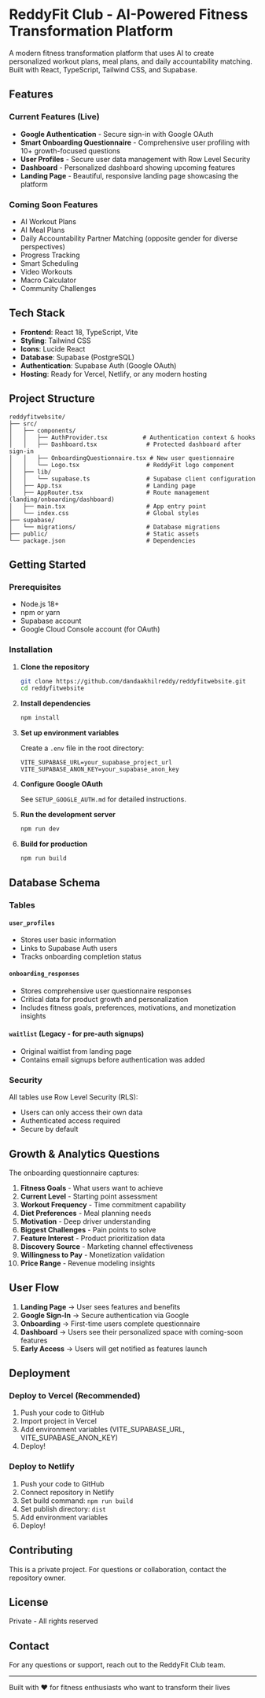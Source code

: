 # ReddyFit Club - AI-Powered Fitness Transformation Platform

A modern fitness transformation platform that uses AI to create personalized workout plans, meal plans, and daily accountability matching. Built with React, TypeScript, Tailwind CSS, and Supabase.

## Features

### Current Features (Live)

- **Google Authentication** - Secure sign-in with Google OAuth
- **Smart Onboarding Questionnaire** - Comprehensive user profiling with 10+ growth-focused questions
- **User Profiles** - Secure user data management with Row Level Security
- **Dashboard** - Personalized dashboard showing upcoming features
- **Landing Page** - Beautiful, responsive landing page showcasing the platform

### Coming Soon Features

- AI Workout Plans
- AI Meal Plans
- Daily Accountability Partner Matching (opposite gender for diverse perspectives)
- Progress Tracking
- Smart Scheduling
- Video Workouts
- Macro Calculator
- Community Challenges

## Tech Stack

- **Frontend**: React 18, TypeScript, Vite
- **Styling**: Tailwind CSS
- **Icons**: Lucide React
- **Database**: Supabase (PostgreSQL)
- **Authentication**: Supabase Auth (Google OAuth)
- **Hosting**: Ready for Vercel, Netlify, or any modern hosting

## Project Structure

```
reddyfitwebsite/
├── src/
│   ├── components/
│   │   ├── AuthProvider.tsx          # Authentication context & hooks
│   │   ├── Dashboard.tsx              # Protected dashboard after sign-in
│   │   ├── OnboardingQuestionnaire.tsx # New user questionnaire
│   │   └── Logo.tsx                   # ReddyFit logo component
│   ├── lib/
│   │   └── supabase.ts                # Supabase client configuration
│   ├── App.tsx                        # Landing page
│   ├── AppRouter.tsx                  # Route management (landing/onboarding/dashboard)
│   ├── main.tsx                       # App entry point
│   └── index.css                      # Global styles
├── supabase/
│   └── migrations/                    # Database migrations
├── public/                            # Static assets
└── package.json                       # Dependencies
```

## Getting Started

### Prerequisites

- Node.js 18+
- npm or yarn
- Supabase account
- Google Cloud Console account (for OAuth)

### Installation

1. **Clone the repository**
   ```bash
   git clone https://github.com/dandaakhilreddy/reddyfitwebsite.git
   cd reddyfitwebsite
   ```

2. **Install dependencies**
   ```bash
   npm install
   ```

3. **Set up environment variables**

   Create a `.env` file in the root directory:
   ```env
   VITE_SUPABASE_URL=your_supabase_project_url
   VITE_SUPABASE_ANON_KEY=your_supabase_anon_key
   ```

4. **Configure Google OAuth**

   See `SETUP_GOOGLE_AUTH.md` for detailed instructions.

5. **Run the development server**
   ```bash
   npm run dev
   ```

6. **Build for production**
   ```bash
   npm run build
   ```

## Database Schema

### Tables

#### `user_profiles`
- Stores user basic information
- Links to Supabase Auth users
- Tracks onboarding completion status

#### `onboarding_responses`
- Stores comprehensive user questionnaire responses
- Critical data for product growth and personalization
- Includes fitness goals, preferences, motivations, and monetization insights

#### `waitlist` (Legacy - for pre-auth signups)
- Original waitlist from landing page
- Contains email signups before authentication was added

### Security

All tables use Row Level Security (RLS):
- Users can only access their own data
- Authenticated access required
- Secure by default

## Growth & Analytics Questions

The onboarding questionnaire captures:

1. **Fitness Goals** - What users want to achieve
2. **Current Level** - Starting point assessment
3. **Workout Frequency** - Time commitment capability
4. **Diet Preferences** - Meal planning needs
5. **Motivation** - Deep driver understanding
6. **Biggest Challenges** - Pain points to solve
7. **Feature Interest** - Product prioritization data
8. **Discovery Source** - Marketing channel effectiveness
9. **Willingness to Pay** - Monetization validation
10. **Price Range** - Revenue modeling insights

## User Flow

1. **Landing Page** → User sees features and benefits
2. **Google Sign-In** → Secure authentication via Google
3. **Onboarding** → First-time users complete questionnaire
4. **Dashboard** → Users see their personalized space with coming-soon features
5. **Early Access** → Users will get notified as features launch

## Deployment

### Deploy to Vercel (Recommended)

1. Push your code to GitHub
2. Import project in Vercel
3. Add environment variables (VITE_SUPABASE_URL, VITE_SUPABASE_ANON_KEY)
4. Deploy!

### Deploy to Netlify

1. Push your code to GitHub
2. Connect repository in Netlify
3. Set build command: `npm run build`
4. Set publish directory: `dist`
5. Add environment variables
6. Deploy!

## Contributing

This is a private project. For questions or collaboration, contact the repository owner.

## License

Private - All rights reserved

## Contact

For any questions or support, reach out to the ReddyFit Club team.

---

Built with ❤️ for fitness enthusiasts who want to transform their lives
